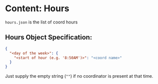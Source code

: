 # Content: Hours

`hours.json` is the list of coord hours

## Hours Object Specification:

```json
{
  "<day of the week>": {
    "<start of hour (e.g. '8:50AM')>": "<coord name>"
  }
}
```

Just supply the empty string (`""`) if no coordinator is present at that time.
